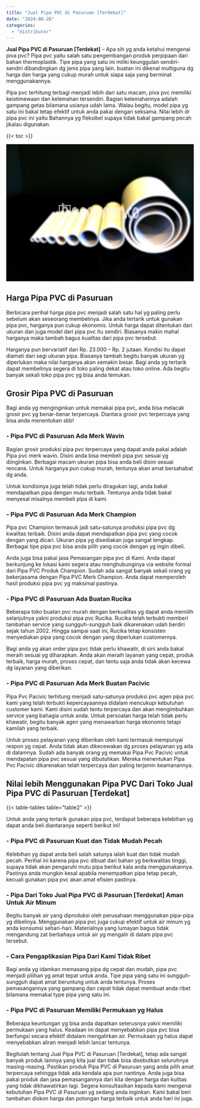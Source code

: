 ```yaml
---
title: "Jual Pipa PVC di Pasuruan [Terdekat]"
date: "2024-08-26"
categories: 
  - "distributor"
---
```


**Jual Pipa PVC di Pasuruan \[Terdekat\]** – Apa sih yg anda ketahui mengenai piva pvc? Pipa pvc yaitu salah satu pengembangan produk perpipaan dari bahan thermoplastik. Tipe pipa yang satu ini miliki keunggulan sendiri-sendiri dibandingkan dg jenis pipa yang lain. buatan ini dikenal multiguna dg harga dan harga yang cukup murah untuk siapa saja yang berminat menggunakannya.

Pipa pvc terhitung terbagi menjadi lebih dari satu macam, piva pvc memiliki keistimewaan dan kelemahan tersendiri. Bagian kelemahannya adalah gampang getas bilamana usianya udah lama. Walau begitu, model pipa yg satu ini bakal tetap efektif untuk anda pakai dengan seksama. Nilai lebih dr pipa pvc ini yaitu Bahannya yg fleksibel supaya tidak bakal gampang pecah jikalau digunakan.

{{< toc >}}

![Jual Pipa PVC di Pasuruan [Terdekat]](/images/jaul-pipa-pvc-56.png)

## Harga Pipa PVC di Pasuruan

Berbicara perihal harga pipa pvc menjadi salah satu hal yg paling perlu sebelum akan seseorang membelinya. Jika anda tertarik untuk gunakan pipa pvc, harganya pun cukup ekonomis. Untuk harga dapat ditentukan dari ukuran dan juga model dari pipa pvc itu sendiri. Biasanya makin mahal harganya maka tambah bagus kualitas dari pipa pvc tersebut.

Harganya pun bervariatif dari Rp. 23.000 – Rp. 2 jutaan. Kondisi itu dapat diamati dari segi ukuran pipa. Biasanya tambah begitu banyak ukuran yg diperlukan maka nilai harganya akan semakin besar. Bagi anda yg tertarik dapat membelinya segera di toko paling dekat atau toko online. Ada begitu banyak sekali toko pipa pvc yg bisa anda temukan.

## Grosir Pipa PVC di Pasuruan

Bagi anda yg menginginkan untuk memakai pipa pvc, anda bisa melacak grosir pvc yg benar-benar terpercaya. Diantara grosir pvc terpercaya yang bisa anda menentukan sbb!

### \- Pipa PVC di Pasuruan Ada Merk Wavin

Bagian grosir produksi pipa pvc terpercaya yang dapat anda pakai adalah Pipa pvc merk wavin. Disini anda bisa membeli pipa pvc sesuai yg diinginkan. Berbagai macam ukuran pipa bisa anda beli disini sesuai rencana. Untuk harganya pun cukup murah, tentunya akan amat bersahabat dg anda.

Untuk kondisinya juga telah tidak perlu diragukan lagi, anda bakal mendapatkan pipa dengan mutu terbaik. Tentunya anda tidak bakal menyesal misalnya membeli pipa di kami.

### \- Pipa PVC di Pasuruan Ada Merk Champion

Pipa pvc Champion termasuk jadi satu-satunya produksi pipa pvc dg kwalitas terbaik. Disini anda dapat mendapatkan pipa pvc yang cocok dengan yang dicari. Ukuran pipa yg disediakan juga sangat lengkap. Berbagai tipe pipa pvc bisa anda pilih yang cocok dengan yg ingin dibeli.

Anda juga bisa pakai jasa Pemasangan pipa pvc di Kami. Anda dapat berkunjung ke lokasi kami segera atau menghubunginya via website formal dari Pipa PVC Produk Champion. Sudah ada sangat banyak sekali orang yg bekerjasama dengan Pipa PVC Merk Champion. Anda dapat memperoleh hasil produksi pipa pvc yg maksimal pastinya.

### \- Pipa PVC di Pasuruan Ada Buatan Rucika

Beberapa toko buatan pvc murah dengan berkualitas yg dapat anda memilih selanjutnya yakni produksi pipa pvc Rucika. Rucika telah terbukti memberi tambahan service yang sungguh-sungguh baik dikarenakan udah berdiri sejak tahun 2002. Hingga sampai saat ini, Rucika tetap konsisten menyediakan pipa yang cocok dengan yang diperlukan customernya.

Bagi anda yg akan order pipa pvc tidak perlu khawatir, di sini anda bakal meraih sesuai yg diharapkan. Anda akan meraih layanan yang cepat, produk terbaik, harga murah, proses cepat, dan tentu saja anda tidak akan kecewa dg layanan yang diberikan.

### \- Pipa PVC di Pasuruan Ada Merk Buatan Pacivic

Pipa Pvc Pacivic terhitung menjadi satu-satunya produksi pvc agen pipa pvc kami yang telah terbukti kepercayaannya didalam mencukupi kebutuhan customer kami. Kami disini sudah tentu terpercaya dan akan mengimbuhkan service yang bahagia untuk anda. Untuk persoalan harga telah tidak perlu khawatir, begitu banyak agen yang menawarkan harga ekonomis tetapi kamilah yang terbaik.

Untuk proses pelayanan yang diberikan oleh kami termasuk mempunyai respon yg cepat. Anda tidak akan dikecewakan dg proses pelayanan yg ada di dalamnya. Sudah ada banyak orang yg memakai Pipa Pvc Pacivic untuk mendapatan pipa pvc sesuai yang dibutuhkan. Mereka menentukan Pipa Pvc Pacivic dikarenakan telah terpercaya dan paling terjamin keamanannya.

## Nilai lebih Menggunakan Pipa PVC Dari Toko Jual Pipa PVC di Pasuruan \[Terdekat\]

{{< table-tables table="table2" >}}

Untuk anda yang tertarik gunakan pipa pvc, terdapat beberapa kelebihan yg dapat anda beli diantaranya seperti berikut ini!

### \- Pipa PVC di Pasuruan Kuat dan Tidak Mudah Pecah

Kelebihan yg dapat anda beli salah satunya ialah kuat dan tidak mudah pecah. Perihal ini karena pipa pvc dibuat dari bahan yg berkwalitas tinggi, supaya tidak akan pengaruhi mutu pipa berikut kala anda menggunakannya. Pastinya anda mungkin kesal apabila menempatkan pipa tetap pecah, kecuali gunakan pipa pvc akan amat efisien pastinya.

### \- Pipa Dari Toko Jual Pipa PVC di Pasuruan \[Terdekat\] Aman Untuk Air Minum

Begitu banyak air yang diproduksi oleh perusahaan menggunakan pipa-pipa yg dibelinya. Menggunakan pipa pvc juga cukup efektif untuk air minum yg anda konsumsi sehari-hari. Materialnya yang lumayan bagus tidak mengandung zat berbahaya untuk air yg mengalir di dalam pipa pvc tersebut.

### \- Cara Pengaplikasian Pipa Dari Kami Tidak Ribet

Bagi anda yg idamkan memasang pipa dg cepat dan mudah, pipa pvc menjadi pilihan yg amat tepat untuk anda. Tipe pipa yang satu ini sungguh-sungguh dapat amat beruntung untuk anda tentunya. Proses pemasangannya yang gampang dan cepat tidak dapat membuat anda ribet bilamana memakai type pipa yang satu ini.

### \- Pipa PVC di Pasuruan Memiliki Permukaan yg Halus

Beberapa keuntungan yg bisa anda dapatkan seterusnya yakni memiliki permukaan yang halus. Keadaan ini dapat menyebabkan pipa pvc bisa berfungsi secara efektif didalam mengalirkan air. Permukaan yg halus dapat menyebabkan aliran menjadi lebih lancar tentunya.

Begitulah tentang Jual Pipa PVC di Pasuruan \[Terdekat\], tetap ada sangat banyak produk lainnya yang kita jual dan tidak bisa disebutkan seluruhnya masing-masing. Pastikan produk Pipa PVC di Pasuruan yang anda pilih amat terpercaya sehingga tidak ada kendala apa pun nantinya. Anda juga bisa pakai produk dan jasa pemasangannya dari kita dengan harga dan kulitas yang tidak dikhawatirkan lagi. Segera konsultasikan kepada kami mengenai kebutuhan Pipa PVC di Pasuruan yg sedang anda inginkan. Kami bakal beri tambahan diskon harga dan potongan harga terbaik untuk anda hari ini juga.
